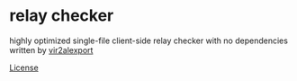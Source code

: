 # relay checker

highly optimized single-file client-side relay checker with no dependencies written by [vir2alexport](https://xport.top)

[License](https://creativecommons.org/licenses/by/4.0/legalcode	)
